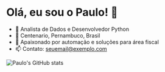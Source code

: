 # Olá, eu sou o Paulo! 👋

- 💼 Analista de Dados e Desenvolvedor Python
- 📍 Centenario, Pernambuco, Brasil
- 🚀 Apaixonado por automação e soluções para área fiscal
- 📫 Contato: seuemail@exemplo.com

![Paulo's GitHub stats](https://github-readme-stats.vercel.app/api?username=PauloHmlf&show_icons=true&theme=radical)
